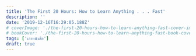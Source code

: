 ```yaml
---
title: 'The First 20 Hours: How to Learn Anything . . . Fast'
description: ''
date: '2019-12-16T16:29:05.188Z'
# coverImage: './the-first-20-hours-how-to-learn-anything-fast-cover-image.jpg'
# bookCover: './the-first-20-hours-how-to-learn-anything-fast-book-cover.jpg'
tags: ['เล่าหนังสือ']
draft: true
---
```

